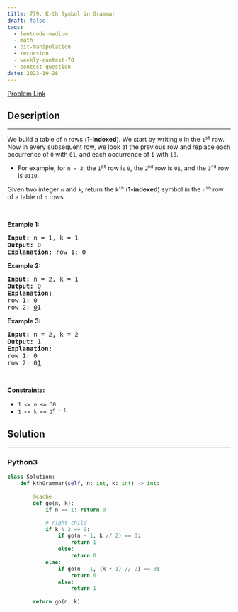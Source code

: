 ```yaml
---
title: 779. K-th Symbol in Grammar
draft: false
tags: 
  - leetcode-medium
  - math
  - bit-manipulation
  - recursion
  - weekly-contest-70
  - contest-question
date: 2023-10-28
---
```


[Problem Link](https://leetcode.com/problems/k-th-symbol-in-grammar/)

## Description

---
<p>We build a table of <code>n</code> rows (<strong>1-indexed</strong>). We start by writing <code>0</code> in the <code>1<sup>st</sup></code> row. Now in every subsequent row, we look at the previous row and replace each occurrence of <code>0</code> with <code>01</code>, and each occurrence of <code>1</code> with <code>10</code>.</p>

<ul>
	<li>For example, for <code>n = 3</code>, the <code>1<sup>st</sup></code> row is <code>0</code>, the <code>2<sup>nd</sup></code> row is <code>01</code>, and the <code>3<sup>rd</sup></code> row is <code>0110</code>.</li>
</ul>

<p>Given two integer <code>n</code> and <code>k</code>, return the <code>k<sup>th</sup></code> (<strong>1-indexed</strong>) symbol in the <code>n<sup>th</sup></code> row of a table of <code>n</code> rows.</p>

<p>&nbsp;</p>
<p><strong class="example">Example 1:</strong></p>

<pre>
<strong>Input:</strong> n = 1, k = 1
<strong>Output:</strong> 0
<strong>Explanation:</strong> row 1: <u>0</u>
</pre>

<p><strong class="example">Example 2:</strong></p>

<pre>
<strong>Input:</strong> n = 2, k = 1
<strong>Output:</strong> 0
<strong>Explanation:</strong> 
row 1: 0
row 2: <u>0</u>1
</pre>

<p><strong class="example">Example 3:</strong></p>

<pre>
<strong>Input:</strong> n = 2, k = 2
<strong>Output:</strong> 1
<strong>Explanation:</strong> 
row 1: 0
row 2: 0<u>1</u>
</pre>

<p>&nbsp;</p>
<p><strong>Constraints:</strong></p>

<ul>
	<li><code>1 &lt;= n &lt;= 30</code></li>
	<li><code>1 &lt;= k &lt;= 2<sup>n - 1</sup></code></li>
</ul>


## Solution

---
### Python3
``` py title='k-th-symbol-in-grammar'
class Solution:
    def kthGrammar(self, n: int, k: int) -> int:
        
        @cache
        def go(n, k):
            if n == 1: return 0

            # right child
            if k % 2 == 0:
                if go(n - 1, k // 2) == 0: 
                    return 1
                else:
                    return 0
            else:
                if go(n - 1, (k + 1) // 2) == 0:
                    return 0
                else:
                    return 1
        
        return go(n, k)
```

